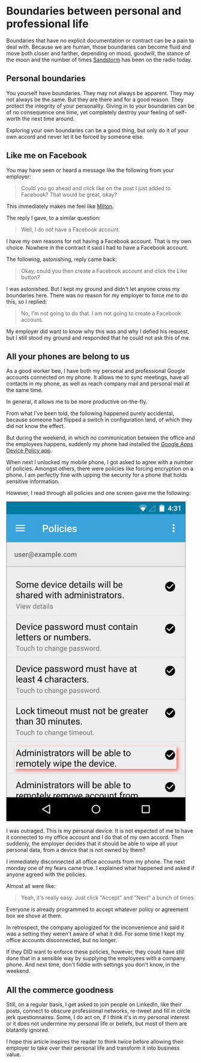 # Boundaries between personal and professional life

Boundaries that have no explicit documentation or contract can be a pain to deal
with. Because we are human, those boundaries can become fluid and move both
closer and farther, depending on mood, goodwill, the stance of the moon and the
number of times [Sandstorm](https://www.youtube.com/watch?v=y6120QOlsfU) has been
on the radio today.

## Personal boundaries

You yourself have boundaries. They may not always be apparent. They may not always
be the same. But they are there and for a good reason. They protect the integrity
of your personality. Giving in to your boundaries can be of no consequence one
time, yet completely destroy your feeling of self-worth the next time around.

Exploring your own boundaries can be a good thing, but only do it of your own
accord and never let it be forced by someone else.

## Like me on Facebook

You may have seen or heard a message like the following from your employer:

> Could you go ahead and click like on the post I just added to Facebook?
> That would be great, okay?

This immediately makes me feel like [Milton](https://www.youtube.com/watch?v=Vd4fj9Efl4s).

The reply I gave, to a similar question:

> Well, I do not have a Facebook account.

I have my own reasons for not having a Facebook account. That is my own choice.
Nowhere in the contract it said I had to have a Facebook account.

The following, astonishing, reply came back:

> Okay, could you then create a Facebook account and click the Like button?

I was astonished. But I kept my ground and didn't let anyone cross my boundaries
here. There was no reason for my employer to force me to do this, so I replied:

> No, I'm not going to do that. I am not going to create a Facebook account.

My employer did want to know why this was and why I defied his request, but I
still stood my ground and responded that he could not ask this of me.

## All your phones are belong to us

As a good worker bee, I have both my personal and professional Google accounts
connected on my phone. It allows me to sync meetings, have all contacts in my
phone, as well as reach company mail and personal mail at the same time.

In general, it allows me to be more productive on-the-fly.

From what I've been told, the following happened purely accidental, because
someone had flipped a switch in configuration land, of which they did not know
the effect.

But during the weekend, in which no communication between the office and the
employees happens, suddenly my phone had installed the
[Google Apps Device Policy app](https://play.google.com/store/apps/details?id=com.google.android.apps.enterprise.dmagent).

When next I unlocked my mobile phone, I got asked to agree with a number of
policies. Amongst others, there were policies like forcing encryption on a phone.
I am perfectly fine with upping the security for a phone that holds sensitive
information.

However, I read through all policies and one screen gave me the following:

![Wipe device policy](google-apps-device-policies.png)

I was outraged. This is my personal device. It is not expected of me to have it
connected to my office account and I do that of my own accord. Then suddenly, the
employer decides that it should be able to wipe all your personal data, from a
device that is not owned by them?

I immediately disconnected all office accounts from my phone. The next monday one
of my fears came true. I explained what happened and asked if anyone agreed with
the policies.

Almost all were like:

> Yeah, it's really easy. Just click "Accept" and "Next" a bunch of times.

Everyone is already programmed to accept whatever policy or agreement box we shove
at them.

In retrospect, the company apologized for the inconvenience and said it was a
setting they weren't aware of what it did. For some time I kept my office accounts
disconnected, but no longer.

If they DID want to enforce these policies, however, they could have still done
that in a sensible way by supplying the employees with a company phone. And next
time, don't fiddle with settings you don't know, in the weekend.

## All the commerce goodness

Still, on a regular basis, I get asked to join people on LinkedIn, like their posts,
connect to obscure professional networks, re-tweet and fill in circle jerk
questionnaires. Some, I do act on, if I think it's in my personal interest or it
does not undermine my personal life or beliefs, but most of them are blatantly
ignored.

I hope this article inspires the reader to think twice before allowing their
employer to take over their personal life and transform it into business value.

